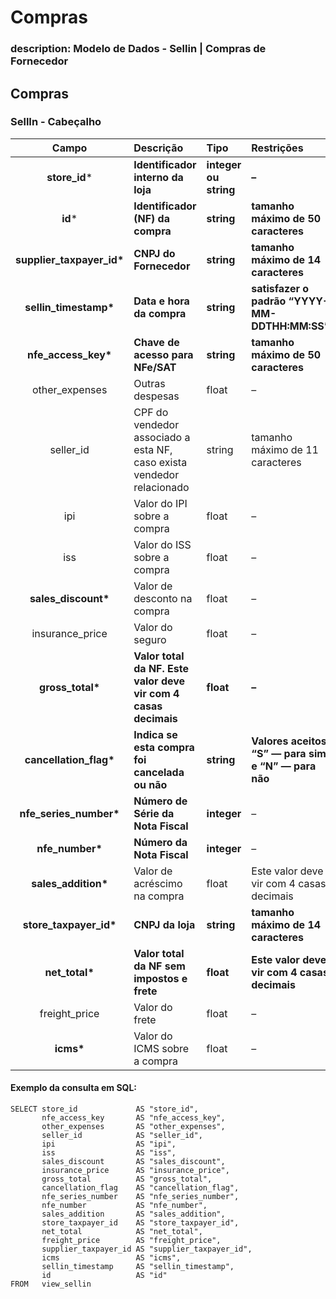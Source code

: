 # Compras

### description: Modelo de Dados - Sellin \| Compras de Fornecedor

## Compras

### SellIn - Cabeçalho     <a id="sellin---cabe&#xE7;alho"></a>

| Campo | Descrição | Tipo | Restrições | Exemplo |
| :---: | :--- | :--- | :--- | :--- |
| **store\_id**\* | **Identificador interno da loja** | **integer ou string** | **–** | **1** |
| **id**\* | **Identificador \(NF\) da compra** | **string** | **tamanho máximo de 50 caracteres** | **“RCNTH345987”** |
| **supplier\_taxpayer\_id\*** | **CNPJ do Fornecedor** | **string** | **tamanho máximo de 14 caracteres** | **“14463765000172”** |
| **sellin\_timestamp\*** | **Data e hora da compra** | **string** | **satisfazer o padrão “YYYY-MM-DDTHH:MM:SS”** | **“2017-08-20T14:55:08”** |
| **nfe\_access\_key\*** | **Chave de acesso para NFe/SAT** | **string** | **tamanho máximo de 50 caracteres** | **“NFe31170901704848000164550020000018481058491134”** |
| other\_expenses | Outras despesas | float | – | 1.9900 |
| seller\_id | CPF do vendedor associado a esta NF, caso exista vendedor relacionado | string | tamanho máximo de 11 caracteres | “RCNTH345987” |
| ipi | Valor do IPI sobre a compra | float | – | 1.8700 |
| iss | Valor do ISS sobre a compra | float | – | 1.0100 |
| **sales\_discount\*** | Valor de desconto na compra | float | – | 5.9900 |
| insurance\_price | Valor do seguro | float | – | 2.0000 |
| **gross\_total\*** | **Valor total da NF. Este valor deve vir com 4 casas decimais** | **float** | **–** | **5.9900** |
| **cancellation\_flag\*** | **Indica se esta compra foi cancelada ou não** | **string** | **Valores aceitos: “S” — para sim e “N” — para não** | **“S”** |
| **nfe\_series\_number\*** | **Número de Série da Nota Fiscal** | **integer** | – | **1** |
| **nfe\_number\*** | **Número da Nota Fiscal** | **integer** | – | **1267232** |
| **sales\_addition\*** | Valor de acréscimo na compra | float | Este valor deve vir com 4 casas decimais | 4.5500 |
| **store\_taxpayer\_id\*** | **CNPJ da loja** | **string** | **tamanho máximo de 14 caracteres** | **“14463765000100”** |
| **net\_total\*** | **Valor total da NF sem impostos e frete** | **float** | **Este valor deve vir com 4 casas decimais** | **4.9999** |
| freight\_price | Valor do frete | float | – | 1.0000 |
| **icms\*** | Valor do ICMS sobre a compra | float | – | 2.9000 |

#### Exemplo da consulta em SQL:

```text
SELECT store_id             AS "store_id", 
       nfe_access_key       AS "nfe_access_key", 
       other_expenses       AS "other_expenses", 
       seller_id            AS "seller_id", 
       ipi                  AS "ipi", 
       iss                  AS "iss", 
       sales_discount       AS "sales_discount", 
       insurance_price      AS "insurance_price", 
       gross_total          AS "gross_total", 
       cancellation_flag    AS "cancellation_flag", 
       nfe_series_number    AS "nfe_series_number", 
       nfe_number           AS "nfe_number", 
       sales_addition       AS "sales_addition", 
       store_taxpayer_id    AS "store_taxpayer_id", 
       net_total            AS "net_total", 
       freight_price        AS "freight_price", 
       supplier_taxpayer_id AS "supplier_taxpayer_id", 
       icms                 AS "icms", 
       sellin_timestamp     AS "sellin_timestamp", 
       id                   AS "id" 
FROM   view_sellin
```

